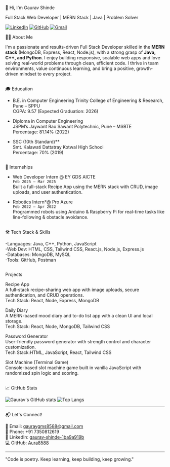 <img width="1004" height="1" alt="image" src="https://github.com/user-attachments/assets/e7f40966-a898-43c8-9364-b5f2841f2207" />👋 Hi, I'm Gaurav Shinde

Full Stack Web Developer | MERN Stack | Java | Problem Solver

[![LinkedIn](https://img.shields.io/badge/LinkedIn-blue?logo=linkedin&logoColor=white)](https://www.linkedin.com/in/gaurav-shinde-1ba9a919b/)
[![GitHub](https://img.shields.io/badge/GitHub-black?logo=github)](https://github.com/Aura8588)
[![Gmail](https://img.shields.io/badge/Gmail-d14836?logo=gmail&logoColor=white)](mailto:gauravgms8588@gmail.com)

🧑‍💻 About Me

I'm a passionate and results-driven Full Stack Developer skilled in the **MERN stack** (MongoDB, Express, React, Node.js), with a strong grasp of **Java, C++, and Python**. I enjoy building responsive, scalable web apps and love solving real-world problems through clean, efficient code. I thrive in team environments, value continuous learning, and bring a positive, growth-driven mindset to every project.

<img width="1004" height="1" alt="image" src="https://github.com/user-attachments/assets/c7df5139-91cd-45ee-9260-1fdc8c49595d" />

🎓 Education

- B.E. in Computer Engineering 
  Trinity College of Engineering & Research, Pune – SPPU  
  CGPA: 9.57 (Expected Graduation: 2026)

- Diploma in Computer Engineering  
  JSPM’s Jaywant Rao Sawant Polytechnic, Pune – MSBTE  
  Percentage: 81.14% (2022)

- SSC (10th Standard)**  
  Smt. Kalawati Dattatray Kotwal High School  
  Percentage: 70% (2019)
  
  <img width="1004" height="1" alt="image" src="https://github.com/user-attachments/assets/dfee1685-b1aa-407e-95af-1963bdbf7350" />

💼 Internships

- Web Developer Intern @ EY GDS AICTE  
  `Feb 2025 – Mar 2025`  
  Built a full-stack Recipe App using the MERN stack with CRUD, image uploads, and user authentication.

- Robotics Intern*@ Pro Azure  
  `Feb 2022 – Apr 2022`  
  Programmed robots using Arduino & Raspberry Pi for real-time tasks like line-following & obstacle avoidance.
  
<img width="1004" height="1" alt="image" src="https://github.com/user-attachments/assets/e9cf7eb8-ea99-41b8-abb2-f8077a57a6b1" />

 🛠️ Tech Stack & Skills

-Languages: Java, C++, Python, JavaScript  
-Web Dev: HTML, CSS, Tailwind CSS, React.js, Node.js, Express.js  
-Databases: MongoDB, MySQL  
-Tools: GitHub, Postman

<img width="1004" height="1" alt="image" src="https://github.com/user-attachments/assets/88331910-f181-4c0f-856b-0e09a124452f" />

Projects

Recipe App  
A full-stack recipe-sharing web app with image uploads, secure authentication, and CRUD operations.  
Tech Stack: React, Node, Express, MongoDB

Daily Diary  
A MERN-based mood diary and to-do list app with a clean UI and local storage.  
Tech Stack: React, Node, MongoDB, Tailwind CSS

Password Generator  
User-friendly password generator with strength control and character customization.  
Tech Stack:HTML, JavaScript, React, Tailwind CSS

Slot Machine (Terminal Game)  
Console-based slot machine game built in vanilla JavaScript with randomized spin logic and scoring.

<img width="1004" height="1" alt="image" src="https://github.com/user-attachments/assets/1e440d77-e9df-4c01-aaff-8b559fc2e6cc" />

📈 GitHub Stats

![Gaurav's GitHub stats](https://github-readme-stats.vercel.app/api?username=gaurav-shinde-2003&show_icons=true&theme=radical)
![Top Langs](https://github-readme-stats.vercel.app/api/top-langs/?username=gaurav-shinde-2003&layout=compact&theme=radical)


---

📬 Let's Connect!

📧 Email: [gauravgms8588@gmail.com](mailto:gauravgms8588@gmail.com)  
📱 Phone: +91 7350812619  
🔗 LinkedIn: [gaurav-shinde-1ba9a919b](https://www.linkedin.com/in/gaurav-shinde-1ba9a919b/)  
💻 GitHub: [Aura8588](https://github.com/Aura8588)

---

 "Code is poetry. Keep learning, keep building, keep growing." 
